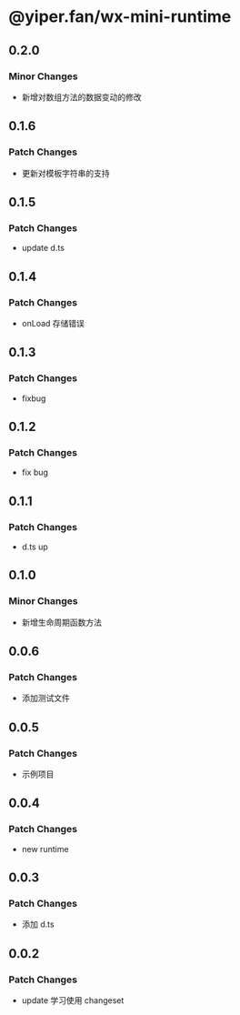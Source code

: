 # @yiper.fan/wx-mini-runtime

## 0.2.0

### Minor Changes

-   新增对数组方法的数据变动的修改

## 0.1.6

### Patch Changes

-   更新对模板字符串的支持

## 0.1.5

### Patch Changes

-   update d.ts

## 0.1.4

### Patch Changes

-   onLoad 存储错误

## 0.1.3

### Patch Changes

-   fixbug

## 0.1.2

### Patch Changes

-   fix bug

## 0.1.1

### Patch Changes

-   d.ts up

## 0.1.0

### Minor Changes

-   新增生命周期函数方法

## 0.0.6

### Patch Changes

-   添加测试文件

## 0.0.5

### Patch Changes

-   示例项目

## 0.0.4

### Patch Changes

-   new runtime

## 0.0.3

### Patch Changes

-   添加 d.ts

## 0.0.2

### Patch Changes

-   update 学习使用 changeset
